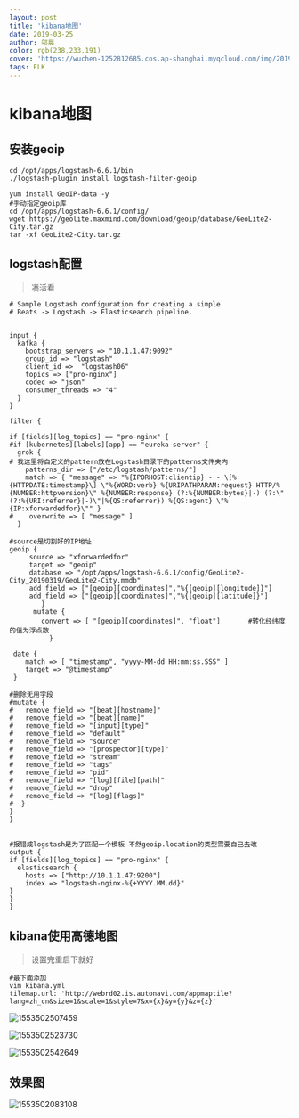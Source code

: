 ```yaml
---
layout: post
title: 'kibana地图'
date: 2019-03-25
author: 邬晨
color: rgb(238,233,191)
cover: 'https://wuchen-1252812685.cos.ap-shanghai.myqcloud.com/img/2019-03-25/th.jpg'
tags: ELK
---
```





# kibana地图


## 安装geoip

```shell
cd /opt/apps/logstash-6.6.1/bin
./logstash-plugin install logstash-filter-geoip

yum install GeoIP-data -y
#手动指定geoip库
cd /opt/apps/logstash-6.6.1/config/
wget https://geolite.maxmind.com/download/geoip/database/GeoLite2-City.tar.gz
tar -xf GeoLite2-City.tar.gz
```



## logstash配置

> 凑活看

```shell
# Sample Logstash configuration for creating a simple
# Beats -> Logstash -> Elasticsearch pipeline.


input {
  kafka {
    bootstrap_servers => "10.1.1.47:9092"
    group_id => "logstash"
    client_id =>  "logstash06"
    topics => ["pro-nginx"]
    codec => "json"
    consumer_threads => "4"
  }
}

filter {

if [fields][log_topics] == "pro-nginx" {
#if [kubernetes][labels][app] == "eureka-server" {
  grok {
# 我这里将自定义的pattern放在Logstash目录下的patterns文件夹内
    patterns_dir => ["/etc/logstash/patterns/"]
    match => { "message" => "%{IPORHOST:clientip} - - \[%{HTTPDATE:timestamp}\] \"%{WORD:verb} %{URIPATHPARAM:request} HTTP/%{NUMBER:httpversion}\" %{NUMBER:response} (?:%{NUMBER:bytes}|-) (?:\"(?:%{URI:referrer}|-)\"|%{QS:referrer}) %{QS:agent} \"%{IP:xforwardedfor}\"" }
#    overwrite => [ "message" ]
  }

#source是切割好的IP地址
geoip {
     source => "xforwardedfor"
     target => "geoip"
     database => "/opt/apps/logstash-6.6.1/config/GeoLite2-City_20190319/GeoLite2-City.mmdb"
     add_field => ["[geoip][coordinates]","%{[geoip][longitude]}"]
     add_field => ["[geoip][coordinates]","%{[geoip][latitude]}"]
        }
      mutate {
        convert => [ "[geoip][coordinates]", "float"]       #转化经纬度的值为浮点数
          }

 date {
    match => [ "timestamp", "yyyy-MM-dd HH:mm:ss.SSS" ]
    target => "@timestamp"
 }
 
#删除无用字段 
#mutate {
#   remove_field => "[beat][hostname]"
#   remove_field => "[beat][name]"
#   remove_field => "[input][type]"
#   remove_field => "default"
#   remove_field => "source"
#   remove_field => "[prospector][type]"
#   remove_field => "stream"
#   remove_field => "tags"
#   remove_field => "pid"
#   remove_field => "[log][file][path]"
#   remove_field => "drop"
#   remove_field => "[log][flags]"
#  }
}
}


#报错成logstash是为了匹配一个模板 不然geoip.location的类型需要自己去改
output {
if [fields][log_topics] == "pro-nginx" {
  elasticsearch {
    hosts => ["http://10.1.1.47:9200"]
    index => "logstash-nginx-%{+YYYY.MM.dd}"
}
}
}

```



## kibana使用高德地图

> 设置完重启下就好

```shell
#最下面添加
vim kibana.yml
tilemap.url: 'http://webrd02.is.autonavi.com/appmaptile?lang=zh_cn&size=1&scale=1&style=7&x={x}&y={y}&z={z}'
```



![1553502507459](https://wuchen-1252812685.cos.ap-shanghai.myqcloud.com/img/2019-03-25/1553502507459.png)

![1553502523730](https://wuchen-1252812685.cos.ap-shanghai.myqcloud.com/img/2019-03-25/1553502523730.png)

![1553502542649](https://wuchen-1252812685.cos.ap-shanghai.myqcloud.com/img/2019-03-25/1553502542649.png)

## 效果图

![1553502083108](https://wuchen-1252812685.cos.ap-shanghai.myqcloud.com/img/2019-03-25/1553502083108.png)
